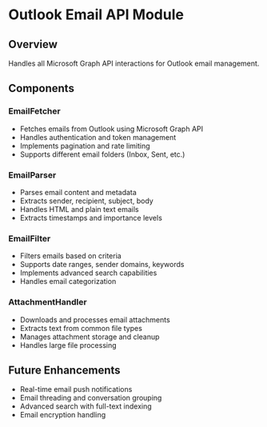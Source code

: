 # Outlook Email API Module

## Overview
Handles all Microsoft Graph API interactions for Outlook email management.

## Components

### EmailFetcher
- Fetches emails from Outlook using Microsoft Graph API
- Handles authentication and token management
- Implements pagination and rate limiting
- Supports different email folders (Inbox, Sent, etc.)

### EmailParser
- Parses email content and metadata
- Extracts sender, recipient, subject, body
- Handles HTML and plain text emails
- Extracts timestamps and importance levels

### EmailFilter
- Filters emails based on criteria
- Supports date ranges, sender domains, keywords
- Implements advanced search capabilities
- Handles email categorization

### AttachmentHandler
- Downloads and processes email attachments
- Extracts text from common file types
- Manages attachment storage and cleanup
- Handles large file processing

## Future Enhancements
- Real-time email push notifications
- Email threading and conversation grouping
- Advanced search with full-text indexing
- Email encryption handling
